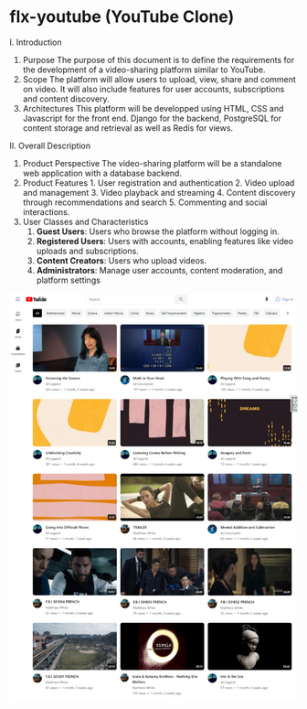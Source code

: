 # flx-youtube (YouTube Clone)

I. Introduction
  1. Purpose
     The purpose of this document is to define the requirements for the development of a video-sharing platform similar to YouTube.
  2. Scope
     The platform will allow users to upload, view, share and comment on video. It will also include features for user accounts, subscriptions and content discovery.
  3. Architectures
     This platform will be developped using HTML, CSS and Javascript for the front end. Django for the backend, PostgreSQL for content storage and retrieval as well as Redis for views.

II. Overall Description
  1. Product Perspective
    The video-sharing platform will be a standalone web application with a database backend.
  2. Product Features
    1. User registration and authentication
    2. Video upload and management
    3. Video playback and streaming
    4. Content discovery through recommendations and search
    5. Commenting and social interactions.
 3. User Classes and Characteristics
    1. **Guest Users**: Users who browse the platform without logging in.
    2. **Registered Users**: Users with accounts, enabling features like video uploads and subscriptions.
    3. **Content Creators**: Users who upload videos.
    4. **Administrators**: Manage user accounts, content moderation, and platform settings

![alt text](showcase/home.jpeg)
